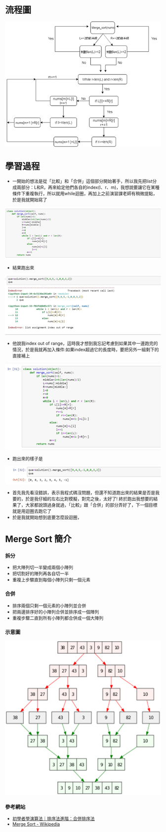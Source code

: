 
# 流程圖
<img src='https://github.com/eter0000/learningnotes/blob/master/images/mer.png'> 

# 學習過程
 * 一開始的想法是從「比較」和「合併」這個部分開始著手，所以我先把list分成兩部分：L和R，再來給定他們各自的index(l、r、m)，我想說要讓它在某種條件下重複執行，所以就用while迴圈，再加上之前演習課老師有稍微提點，於是我就開始寫了
 
 <img src='https://github.com/eter0000/learningnotes/blob/master/images/msort2.jpg'>

 * 結果跑出來
 <img src='https://github.com/eter0000/learningnotes/blob/master/images/msort3.jpg'>
 
 * 他說我index out of range，這時我才想到我忘記考慮到如果其中一邊跑完的情況，於是我就再加入條件:如果index超過它的長度時，要把另外一組剩下的直接補上
 <img src='https://github.com/eter0000/learningnotes/blob/master/images/pmsort.jpg'>
 

 * 跑出來的樣子是
 <img src='https://github.com/eter0000/learningnotes/blob/master/images/pmsort1.jpg'>
 
 * 首先我先看沒錯誤，表示我程式碼沒問題，但還不知道跑出來的結果是否是我要的，於是我仔細的左右比對模擬，對完之後，太好了!
 終於跑出我想要的結果了，大家都說頭過身就過，「比較」跟「合併」的部分弄好了，下一個目標就是用迴圈去跑它了
 * 於是我就開始想到底要怎麼設迴圈，



# Merge Sort 簡介
### 拆分
 * 把大陣列切一半變成兩個小陣列
 * 把切割好的陣列再各自切一半
 * 重複上步驟直到每個小陣列只剩一個元素
### 合併
 * 排序兩個只剩一個元素的小陣列並合併
 * 把兩邊排序好的小陣列合併並排序成一個陣列
 * 重複步驟二直到所有小陣列都合併成一個大陣列  

### 示意圖

<img src='https://github.com/eter0000/learningnotes/blob/master/images/msort.png' weight=300 height=500>

### 參考網站
 * [初學者學演算法｜排序法進階：合併排序法](https://medium.com/appworks-school/%E5%88%9D%E5%AD%B8%E8%80%85%E5%AD%B8%E6%BC%94%E7%AE%97%E6%B3%95-%E6%8E%92%E5%BA%8F%E6%B3%95%E9%80%B2%E9%9A%8E-%E5%90%88%E4%BD%B5%E6%8E%92%E5%BA%8F%E6%B3%95-6252651c6f7e)
 * [Merge Sort - Wikipedia](https://en.wikipedia.org/wiki/Merge_algorithm)
 

 
